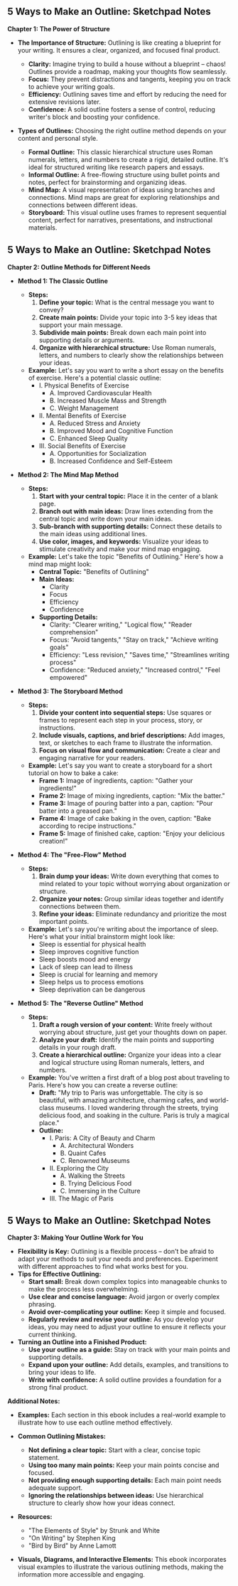 ## 5 Ways to Make an Outline: Sketchpad Notes 

**Chapter 1: The Power of Structure**

* **The Importance of Structure:** Outlining is like creating a blueprint for your writing. It ensures a clear, organized, and focused final product. 
    * **Clarity:** Imagine trying to build a house without a blueprint – chaos! Outlines provide a roadmap, making your thoughts flow seamlessly. 
    * **Focus:** They prevent distractions and tangents, keeping you on track to achieve your writing goals. 
    * **Efficiency:**  Outlining saves time and effort by reducing the need for extensive revisions later. 
    * **Confidence:** A solid outline fosters a sense of control, reducing writer's block and boosting your confidence.

* **Types of Outlines:**  Choosing the right outline method depends on your content and personal style.  
    * **Formal Outline:**  This classic hierarchical structure uses Roman numerals, letters, and numbers to create a rigid, detailed outline.  It's ideal for structured writing like research papers and essays.  
    * **Informal Outline:**  A free-flowing structure using bullet points and notes, perfect for brainstorming and organizing ideas.  
    * **Mind Map:**  A visual representation of ideas using branches and connections.  Mind maps are great for exploring relationships and connections between different ideas. 
    * **Storyboard:**  This visual outline uses frames to represent sequential content, perfect for narratives, presentations, and instructional materials. 


## 5 Ways to Make an Outline: Sketchpad Notes 

**Chapter 2: Outline Methods for Different Needs**

* **Method 1: The Classic Outline**
    * **Steps:**
        1. **Define your topic:**  What is the central message you want to convey? 
        2. **Create main points:**  Divide your topic into 3-5 key ideas that support your main message. 
        3. **Subdivide main points:**  Break down each main point into supporting details or arguments.
        4. **Organize with hierarchical structure:**  Use Roman numerals, letters, and numbers to clearly show the relationships between your ideas. 
    * **Example:**  Let's say you want to write a short essay on the benefits of exercise. Here's a potential classic outline:
        * I. Physical Benefits of Exercise
            * A. Improved Cardiovascular Health
            * B. Increased Muscle Mass and Strength
            * C. Weight Management 
        * II. Mental Benefits of Exercise
            * A. Reduced Stress and Anxiety
            * B. Improved Mood and Cognitive Function 
            * C. Enhanced Sleep Quality
        * III.  Social Benefits of Exercise
            * A. Opportunities for Socialization
            * B. Increased Confidence and Self-Esteem

* **Method 2:  The Mind Map Method**
    * **Steps:**
        1. **Start with your central topic:**  Place it in the center of a blank page.
        2. **Branch out with main ideas:**  Draw lines extending from the central topic and write down your main ideas.
        3. **Sub-branch with supporting details:** Connect these details to the main ideas using additional lines. 
        4. **Use color, images, and keywords:**  Visualize your ideas to stimulate creativity and make your mind map engaging.
    * **Example:**  Let's take the topic "Benefits of Outlining." Here's how a mind map might look: 
        * **Central Topic:** "Benefits of Outlining"
        * **Main Ideas:** 
            * Clarity
            * Focus
            * Efficiency
            * Confidence 
        * **Supporting Details:** 
            * Clarity:  "Clearer writing," "Logical flow," "Reader comprehension"
            * Focus: "Avoid tangents," "Stay on track," "Achieve writing goals"
            * Efficiency: "Less revision," "Saves time," "Streamlines writing process"
            * Confidence: "Reduced anxiety," "Increased control," "Feel empowered" 

* **Method 3: The Storyboard Method**
    * **Steps:**
        1. **Divide your content into sequential steps:**  Use squares or frames to represent each step in your process, story, or instructions. 
        2. **Include visuals, captions, and brief descriptions:**  Add images, text, or sketches to each frame to illustrate the information. 
        3. **Focus on visual flow and communication:** Create a clear and engaging narrative for your readers.
    * **Example:**  Let's say you want to create a storyboard for a short tutorial on how to bake a cake:
        * **Frame 1:**  Image of ingredients, caption: "Gather your ingredients!" 
        * **Frame 2:**  Image of mixing ingredients, caption: "Mix the batter." 
        * **Frame 3:**  Image of pouring batter into a pan, caption: "Pour batter into a greased pan."
        * **Frame 4:**  Image of cake baking in the oven, caption: "Bake according to recipe instructions."
        * **Frame 5:**  Image of finished cake, caption: "Enjoy your delicious creation!"

* **Method 4:  The "Free-Flow" Method**
    * **Steps:**
        1. **Brain dump your ideas:**  Write down everything that comes to mind related to your topic without worrying about organization or structure. 
        2. **Organize your notes:**  Group similar ideas together and identify connections between them.  
        3. **Refine your ideas:**  Eliminate redundancy and prioritize the most important points. 
    * **Example:**  Let's say you're writing about the importance of sleep.  Here's what your initial brainstorm might look like:
        * Sleep is essential for physical health
        * Sleep improves cognitive function
        * Sleep boosts mood and energy 
        * Lack of sleep can lead to illness
        * Sleep is crucial for learning and memory 
        * Sleep helps us to process emotions
        * Sleep deprivation can be dangerous 

* **Method 5:  The "Reverse Outline" Method**
    * **Steps:**
        1. **Draft a rough version of your content:**  Write freely without worrying about structure, just get your thoughts down on paper.
        2. **Analyze your draft:** Identify the main points and supporting details in your rough draft.
        3. **Create a hierarchical outline:**  Organize your ideas into a clear and logical structure using Roman numerals, letters, and numbers. 
    * **Example:**  You've written a first draft of a blog post about traveling to Paris. Here's how you can create a reverse outline:
        * **Draft:**  "My trip to Paris was unforgettable.  The city is so beautiful, with amazing architecture, charming cafes, and world-class museums. I loved wandering through the streets, trying delicious food, and soaking in the culture. Paris is truly a magical place."
        * **Outline:**
            * I. Paris: A City of Beauty and Charm
                * A. Architectural Wonders
                * B. Quaint Cafes
                * C. Renowned Museums
            * II. Exploring the City
                * A. Walking the Streets
                * B. Trying Delicious Food
                * C. Immersing in the Culture 
            * III.  The Magic of Paris


## 5 Ways to Make an Outline: Sketchpad Notes 

**Chapter 3:  Making Your Outline Work for You**

* **Flexibility is Key:** Outlining is a flexible process – don't be afraid to adapt your methods to suit your needs and preferences.  Experiment with different approaches to find what works best for you.  
* **Tips for Effective Outlining:**
    * **Start small:** Break down complex topics into manageable chunks to make the process less overwhelming.
    * **Use clear and concise language:**  Avoid jargon or overly complex phrasing.
    * **Avoid over-complicating your outline:**  Keep it simple and focused. 
    * **Regularly review and revise your outline:**  As you develop your ideas, you may need to adjust your outline to ensure it reflects your current thinking. 
* **Turning an Outline into a Finished Product:**
    * **Use your outline as a guide:**  Stay on track with your main points and supporting details. 
    * **Expand upon your outline:**  Add details, examples, and transitions to bring your ideas to life. 
    * **Write with confidence:**  A solid outline provides a foundation for a strong final product.

**Additional Notes:**

* **Examples:**  Each section in this ebook includes a real-world example to illustrate how to use each outline method effectively. 
* **Common Outlining Mistakes:** 
    * **Not defining a clear topic:**  Start with a clear, concise topic statement.
    * **Using too many main points:**  Keep your main points concise and focused. 
    * **Not providing enough supporting details:**  Each main point needs adequate support. 
    * **Ignoring the relationships between ideas:**  Use hierarchical structure to clearly show how your ideas connect.
* **Resources:**  
    * "The Elements of Style" by Strunk and White
    * "On Writing" by Stephen King
    * "Bird by Bird" by Anne Lamott 

* **Visuals, Diagrams, and Interactive Elements:** This ebook incorporates visual examples to illustrate the various outlining methods, making the information more accessible and engaging.  

